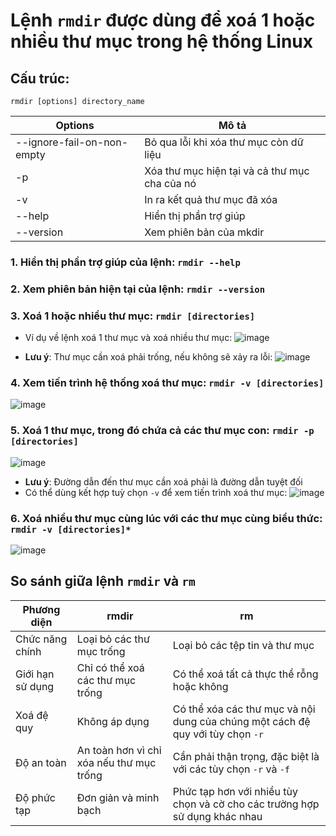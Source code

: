 # Lệnh `rmdir` được dùng để xoá 1 hoặc nhiều thư mục trong hệ thống Linux

## Cấu trúc:
```
rmdir [options] directory_name
```

|Options|Mô tả|
|-----|-------|
|--ignore-fail-on-non-empty|Bỏ qua lỗi khi xóa thư mục còn dữ liệu|
|-p|Xóa thư mục hiện tại và cả thư mục cha của nó|
|-v|In ra kết quả thư mục đã xóa|
|--help|Hiển thị phần trợ giúp|
|--version|Xem phiên bản của mkdir|

### 1. Hiển thị phần trợ giúp của lệnh: `rmdir --help`

### 2. Xem phiên bản hiện tại của lệnh: `rmdir --version`

### 3. Xoá 1 hoặc nhiều thư mục: `rmdir [directories]`
- Ví dụ về lệnh xoá 1 thư mục và xoá nhiều thư mục:
![image](https://github.com/user-attachments/assets/d779c60d-7366-4462-8d8d-c9979204479e)

- **Lưu ý**: Thư mục cần xoá phải trống, nếu không sẽ xảy ra lỗi:
![image](https://github.com/user-attachments/assets/1ee9a5c2-d214-4bf8-81fe-84c57eba1724)

### 4. Xem tiến trình hệ thống xoá thư mục: `rmdir -v [directories]`
![image](https://github.com/user-attachments/assets/7a1ac96a-7cff-4c70-9caf-43db8508ba29)

### 5. Xoá 1 thư mục, trong đó chứa cả các thư mục con: `rmdir -p [directories]`
![image](https://github.com/user-attachments/assets/ba66b813-9974-4499-9f6c-aa0ade114931)

- **Lưu ý**: Đường dẫn đến thư mục cần xoá phải là đường dẫn tuyệt đối
- Có thể dùng kết hợp tuỳ chọn `-v` để xem tiến trình xoá thư mục:
![image](https://github.com/user-attachments/assets/0e447af5-8368-48e8-b30e-90544e9a407d)

### 6. Xoá nhiều thư mục cùng lúc với các thư mục cùng biểu thức: `rmdir -v [directories]*`
![image](https://github.com/user-attachments/assets/8398cf21-a9bf-4d55-a662-5926e6ad6df6)

## So sánh giữa lệnh `rmdir` và `rm`
|Phương diện|rmdir|rm|
|----|-------|-------|
|Chức năng chính|Loại bỏ các thư mục trống|Loại bỏ các tệp tin và thư mục|
|Giới hạn sử dụng|Chỉ có thể xoá các thư mục trống|Có thể xoá tất cả thực thể rỗng hoặc không|
|Xoá đệ quy|Không áp dụng|Có thể xóa các thư mục và nội dung của chúng một cách đệ quy với tùy chọn `-r`|
|Độ an toàn|An toàn hơn vì chỉ xóa nếu thư mục trống|Cần phải thận trọng, đặc biệt là với các tùy chọn `-r` và `-f`|
|Độ phức tạp|Đơn giản và minh bạch|Phức tạp hơn với nhiều tùy chọn và cờ cho các trường hợp sử dụng khác nhau|
